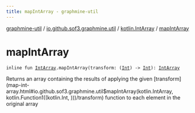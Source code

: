 ```yaml
---
title: mapIntArray - graphmine-util
---
```


[graphmine-util](../../index.html) / [io.github.sof3.graphmine.util](../index.html) / [kotlin.IntArray](index.html) / [mapIntArray](./map-int-array.html)

# mapIntArray

`inline fun `[`IntArray`](https://kotlinlang.org/api/latest/jvm/stdlib/kotlin/-int-array/index.html)`.mapIntArray(transform: (`[`Int`](https://kotlinlang.org/api/latest/jvm/stdlib/kotlin/-int/index.html)`) -> `[`Int`](https://kotlinlang.org/api/latest/jvm/stdlib/kotlin/-int/index.html)`): `[`IntArray`](https://kotlinlang.org/api/latest/jvm/stdlib/kotlin/-int-array/index.html)

Returns an array containing the results of applying the given [transform](map-int-array.html#io.github.sof3.graphmine.util$mapIntArray(kotlin.IntArray, kotlin.Function1((kotlin.Int, )))/transform) function to each element in the
original array


